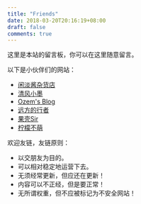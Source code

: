 ```yaml
---
title: "Friends"
date: 2018-03-20T20:16:19+08:00
draft: false
comments: true
---
```


这里是本站的留言板，你可以在这里随意留言。

以下是小伙伴们的网站：

* [闲淡酱杂货店](https://www.geekcj.com/)
* [清风小墨](https://windy.ink/)
* [Ozem's Blog](https://ozem.xyz/)
* [远方的行者](https://webnotes.me/)
* [果壳Sir](http://gksir.top/)
* [柠檬不萌](http://hmian.online/)

欢迎友链，友链原则：

* 以交朋友为目的。
* 可以相对稳定地运营下去。
* 无须经常更新，但应还在更新！
* 内容可以不正经，但是要正常！
* 无所谓权重，但不应被标记为不安全网站！
